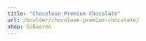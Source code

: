 ```yaml
---
title: "Chocolove Premium Chocolate"
url: /boulder/chocolove-premium-chocolate/
shop: Süßwaren
---
```

